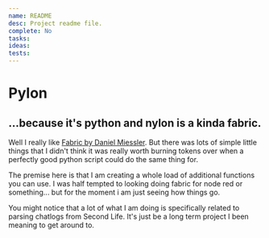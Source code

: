 ```yaml
---
name: README
desc: Project readme file.
complete: No
tasks: 
ideas: 
tests: 
---
```

# Pylon
## ...because it's python and nylon is a kinda fabric.

Well I really like [Fabric by Daniel Miessler](https://github.com/danielmiessler/fabric). But there was lots of simple little things that I didn't think it was really worth burning tokens over when a perfectly good python script could do the same thing for.

The premise here is that I am creating a whole load of additional functions you can use. I was half tempted to looking doing fabric for node red or something... but for the moment i am just seeing how things go.

You might notice that a lot of what I am doing is specifically related to parsing chatlogs from Second Life. It's just be a long term project I been meaning to get around to.

